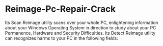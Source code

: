 # Reimage-Pc-Repair-Crack
 Its Scan Reimage utility scans over your whole PC, enlightening information about your Windows Operating System in direction to study about your PC Permanence, Hardware and Security Difficulties. Its Detect Reimage utility can recognizes harms to your PC in the following fields:
